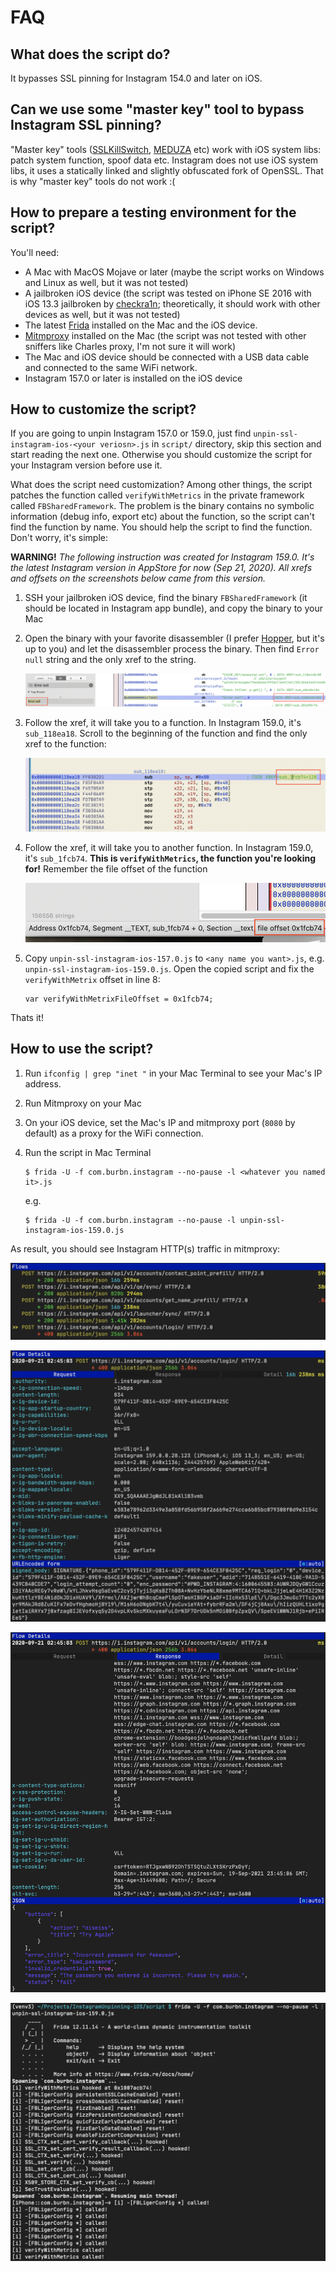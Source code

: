 # FAQ

## What does the script do?

It bypasses SSL pinning for Instagram 154.0 and later on iOS.

## Can we use some "master key" tool to bypass Instagram SSL pinning?

"Master key" tools ([SSLKillSwitch](https://github.com/nabla-c0d3/ssl-kill-switch2), [MEDUZA](https://github.com/kov4l3nko/MEDUZA) etc) work with iOS system libs: patch system function, spoof data etc. Instagram does not use iOS system libs, it uses a statically linked and slightly obfuscated fork of OpenSSL. That is why "master key" tools do not work :(

## How to prepare a testing environment for the script? 

You'll need:

* A Mac with MacOS Mojave or later (maybe the script works on Windows and Linux as well, but it was not tested)
* A jailbroken iOS device (the script was tested on iPhone SE 2016 with iOS 13.3 jailbroken by [checkra1n](https://checkra.in/); theoretically, it should work with other devices as well, but it was not tested)
* The latest [Frida](https://frida.re/) installed on the Mac and the iOS device.
* [Mitmproxy](https://mitmproxy.org/) installed on the Mac (the script was not tested with other sniffers like Charles proxy, I'm not sure it will work)
* The Mac and iOS device should be connected with a USB data cable and connected to the same WiFi network.
* Instagram 157.0 or later is installed on the iOS device

## How to customize the script?

If you are going to unpin Instagram 157.0 or 159.0, just find `unpin-ssl-instagram-ios-<your veriosn>.js` in `script/` directory, skip this section and start reading the next one. Otherwise you should customize the script for your Instagram version before use it.

What does the script need customization? Among other things, the script patches the function called `verifyWithMetrics` in the private framework called `FBSharedFramework`. The problem is the binary contains no symbolic information (debug info, export etc) about the function, so the script can't find the function by name. You should help the script to find the function. Don't worry, it's simple:

**WARNING!** _The following instruction was created for Instagram 159.0. It's the latest Instagram version in AppStore for now (Sep 21, 2020). All xrefs and offsets on the screenshots below came from this version._

1. SSH your jailbroken iOS device, find the binary `FBSharedFramework` (it should be located in Instagram app bundle), and copy the binary to your Mac

2. Open the binary with your favorite disassembler (I prefer [Hopper](https://www.hopperapp.com/), but it's up to you) and let the disassembler process the binary. Then find `Error null` string and the only xref to the string.

    ![image-20200921022324568](image-20200921022324568.png)

3. Follow the xref, it will take you to a function. In Instagram 159.0, it's `sub_118ea18`. Scroll to the beginning of the function and find the only xref to the function:

    ![image-20200921023026754](image-20200921023026754.png)

4. Follow the xref, it will take you to another function. In Instagram 159.0, it's `sub_1fcb74`. **This is `verifyWithMetrics`, the function you're looking for!** Remember the file offset of the function

    ![image-20200921023501297](image-20200921023501297.png)

5. Copy `unpin-ssl-instagram-ios-157.0.js` to `<any name you want>.js`, e.g. `unpin-ssl-instagram-ios-159.0.js`. Open the copied script and fix the `verifyWithMetrix` offset in line 8:

    ```
    var verifyWithMetrixFileOffset = 0x1fcb74;
    ```

Thats it!

## How to use the script?

1. Run `ifconfig | grep "inet "` in your Mac Terminal to see your Mac's IP address.

2. Run Mitmproxy on your Mac

3. On your iOS device, set the Mac's IP and mitmproxy port (`8080` by default) as a proxy for the WiFi connection.

4. Run the script in Mac Terminal

    ```
    $ frida -U -f com.burbn.instagram --no-pause -l <whatever you named it>.js
    ```

    e.g.

    ```
    $ frida -U -f com.burbn.instagram --no-pause -l unpin-ssl-instagram-ios-159.0.js
    ```

As result, you should see Instagram HTTP(s) traffic in mitmproxy:

![image-20200921024545233](image-20200921024545233.png)

![image-20200921024609706](image-20200921024609706.png)

![image-20200921024629760](image-20200921024629760.png)

![image-20200921024649007](image-20200921024649007.png)